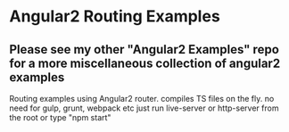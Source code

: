 # Angular2 Routing Examples

## Please see my other "Angular2 Examples" repo for a more miscellaneous collection of angular2 examples

Routing examples using Angular2 router. 
compiles TS files on the fly. no need for gulp, grunt, webpack etc
just run live-server or http-server from the root or type "npm start"
